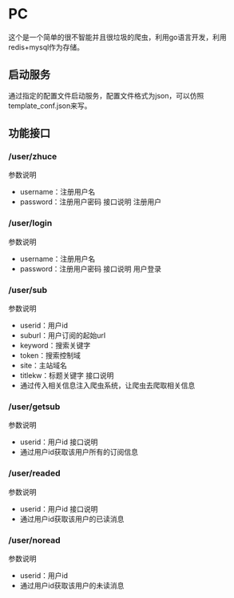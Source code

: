 # PC
这个是一个简单的很不智能并且很垃圾的爬虫，利用go语言开发，利用redis+mysql作为存储。
## 启动服务
通过指定的配置文件启动服务，配置文件格式为json，可以仿照template_conf.json来写。
## 功能接口
### /user/zhuce
参数说明
- username：注册用户名
- password：注册用户密码
接口说明
注册用户
### /user/login
参数说明
- username：注册用户名
- password：注册用户密码
接口说明
用户登录
### /user/sub
参数说明
- userid：用户id
- suburl：用户订阅的起始url
- keyword：搜索关键字
- token：搜索控制域
- site：主站域名
- titlekw：标题关键字
接口说明
- 通过传入相关信息注入爬虫系统，让爬虫去爬取相关信息
### /user/getsub
参数说明
- userid：用户id
接口说明
- 通过用户id获取该用户所有的订阅信息
### /user/readed
参数说明
- userid：用户id
接口说明
- 通过用户id获取该用户的已读消息
### /user/noread
参数说明
- userid：用户id
- 通过用户id获取该用户的未读消息

